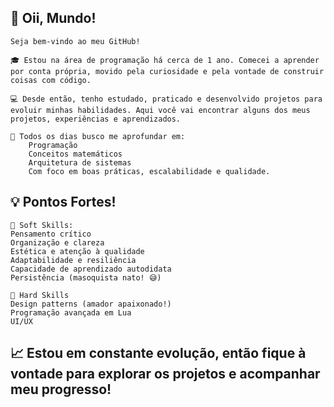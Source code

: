 ## 👋 Oii, Mundo!
    Seja bem-vindo ao meu GitHub!

    🎓 Estou na área de programação há cerca de 1 ano. Comecei a aprender por conta própria, movido pela curiosidade e pela vontade de construir coisas com código.

    💻 Desde então, tenho estudado, praticado e desenvolvido projetos para evoluir minhas habilidades. Aqui você vai encontrar alguns dos meus projetos, experiências e aprendizados.

    🔭 Todos os dias busco me aprofundar em:
        Programação
        Conceitos matemáticos
        Arquitetura de sistemas
        Com foco em boas práticas, escalabilidade e qualidade.
        
## 💡 Pontos Fortes!
    🧠 Soft Skills:
    Pensamento crítico
    Organização e clareza
    Estética e atenção à qualidade
    Adaptabilidade e resiliência
    Capacidade de aprendizado autodidata
    Persistência (masoquista nato! 😅)

    🔧 Hard Skills
    Design patterns (amador apaixonado!)
    Programação avançada em Lua
    UI/UX

## 📈 Estou em constante evolução, então fique à vontade para explorar os projetos e acompanhar meu progresso!
